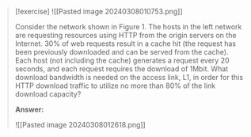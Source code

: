 > [!exercise]
> ![[Pasted image 20240308010753.png]]
> 
> Consider the network shown in Figure 1. The hosts in the left network are requesting resources using HTTP from the origin servers on the Internet. 30% of web requests result in a cache hit (the request has been previously downloaded and can be served from the cache). Each host (not including the cache) generates a request every 20 seconds, and each request requires the download of 1Mbit. What download bandwidth is needed on the access link, L1, in order for this HTTP download traffic to utilize no more than 80% of the link download capacity?
> 
> **Answer:**
> 
> ![[Pasted image 20240308012618.png]]



